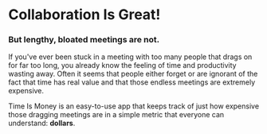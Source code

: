 # Collaboration Is Great!
### But lengthy, bloated meetings are not.

If you've ever been stuck in a meeting with too many people that drags on for far too long, you already know the feeling of time and productivity wasting away. Often it seems that people either forget or are ignorant of the fact that time has real value and that those endless meetings are extremely expensive.

Time Is Money is an easy-to-use app that keeps track of just how expensive those dragging meetings are in a simple metric that everyone can understand: **dollars**.

